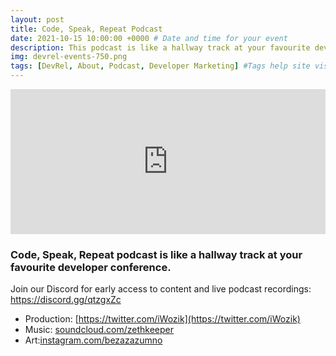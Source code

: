 ```yaml
---
layout: post
title: Code, Speak, Repeat Podcast
date: 2021-10-15 10:00:00 +0000 # Date and time for your event
description: This podcast is like a hallway track at your favourite developer conference. # Post description
img: devrel-events-750.png
tags: [DevRel, About, Podcast, Developer Marketing] #Tags help site visitors find events. Add an own tag i.e. DevrelFolks and a city, if you feel like it 
---
```


<iframe src="https://open.spotify.com/embed-podcast/show/4Nry6KjWetz5mzb8S1hjac" width="100%" height="232" frameborder="0" allowtransparency="true" allow="encrypted-media"></iframe>

### Code, Speak, Repeat podcast is like a hallway track at your favourite developer conference. 

Join our Discord for early access to content and live podcast recordings:
https://discord.gg/qtzgxZc 

* Production: [https://twitter.com/iWozik](https://twitter.com/iWozik)
* Music: [soundcloud.com/zethkeeper](https://soundcloud.com/zethkeeper)
* Art:[instagram.com/bezazazumno](https://www.instagram.com/bezazazumno)